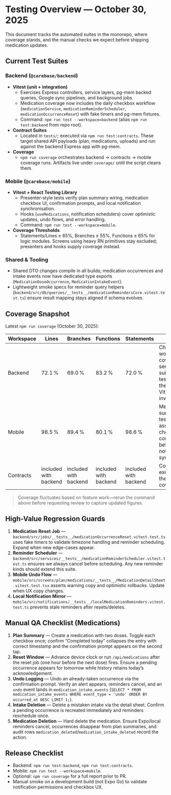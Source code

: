 # Testing Overview — October 30, 2025

This document tracks the automated suites in the monorepo, where coverage stands, and the manual checks we expect before shipping medication updates.

## Current Test Suites

### Backend (`@carebase/backend`)
- **Vitest (unit + integration)**  
  - Exercises Express controllers, service layers, pg-mem backed queries, Google sync pipelines, and background jobs.  
  - Medication coverage now includes the daily checkbox workflow (`medicationService`, `medicationReminderScheduler`, `medicationOccurrenceReset`) with fake timers and pg-mem fixtures.  
  - Command: `npm run test --workspace=backend` (alias `npm run test:backend` from repo root).
- **Contract Suites**  
  - Located in `tests/`; executed via `npm run test:contracts`. These target shared API payloads (plan, medications, uploads) and run against the backend Express app with pg-mem.
- **Coverage**  
  - `npm run coverage` orchestrates backend → contracts → mobile coverage runs. Artifacts live under `coverage/` until the script cleans them.

### Mobile (`@carebase/mobile`)
- **Vitest + React Testing Library**  
  - Presenter-style tests verify plan summary wiring, medication checkbox UI, confirmation prompts, and local notification synchronisation.  
  - Hooks (`useMedications`, notification schedulers) cover optimistic updates, undo flows, and error handling.  
  - Command: `npm run test --workspace=mobile`.
- **Coverage Thresholds**  
  - Statements/Lines ≥ 65%, Branches ≥ 55%, Functions ≥ 65% for logic modules. Screens using heavy RN primitives stay excluded; presenters and hooks supply coverage instead.

### Shared & Tooling
- Shared DTO changes compile in all builds; medication occurrences and intake events now have dedicated type exports (`MedicationDoseOccurrence`, `MedicationIntakeEvent`).  
- Lightweight smoke specs for reminder query helpers (`backend/src/db/queries/__tests__/medicationRemindersCore.vitest.test.ts`) ensure result mapping stays aligned if schema evolves.

## Coverage Snapshot

Latest `npm run coverage` (October 30, 2025):

| Workspace | Lines | Branches | Functions | Statements | Notes |
|-----------|-------|----------|-----------|------------|-------|
| Backend   | 72.1 % | 69.0 % | 83.2 % | 72.0 % | Checkbox workflow covered via service + job suites; contract tests run inside the same Vitest invocation. |
| Mobile    | 98.5 % | 89.4 % | 80.1 % | 98.6 % | Medication summary/detail tests now assert checkbox confirmation behaviour and notification syncing. |
| Contracts | included with backend | included with backend | included with backend | included with backend | Contract specs execute within the backend coverage run. |

> Coverage fluctuates based on feature work—rerun the command above before requesting review to capture updated figures.

## High-Value Regression Guards
1. **Medication Reset Job** — `backend/src/jobs/__tests__/medicationOccurrenceReset.vitest.test.ts` uses fake timers to validate timezone handling and reminder scheduling. Expand when new edge-cases appear.
2. **Reminder Scheduler** — `backend/src/services/__tests__/medicationReminderScheduler.vitest.test.ts` ensures we always cancel before scheduling. Any new reminder kinds should extend this suite.
3. **Mobile Undo Flow** — `mobile/src/screens/plan/medications/__tests__/MedicationDetailSheet.vitest.test.tsx` asserts warning copy and optimistic rollbacks. Update when UX copy changes.
4. **Local Notification Mirror** — `mobile/src/notifications/__tests__/localMedicationReminders.vitest.test.ts` prevents stale reminders after resets/deletes.

## Manual QA Checklist (Medications)
1. **Plan Summary** — Create a medication with two doses. Toggle each checkbox once; confirm “Completed today” collapses the entry with correct timestamp and the confirmation prompt appears on the second tap.
2. **Reset Window** — Advance device clock or run `/api/medications` after the reset job (one hour before the next dose) fires. Ensure a pending occurrence appears for tomorrow while history retains today’s acknowledgement.
3. **Undo Logging** — Undo an already-taken occurrence via the confirmation prompt. Verify an alert appears, reminders cancel, and an `undo` event lands in `medication_intake_events` (`SELECT * FROM medication_intake_events WHERE event_type = 'undo' ORDER BY occurred_at DESC LIMIT 1;`).
4. **Intake Deletion** — Delete a mistaken intake via the detail sheet. Confirm a pending occurrence is recreated immediately and reminders reschedule once.
5. **Medication Deletion** — Hard delete the medication. Ensure Expo/local reminders cancel, occurrences disappear from plan summaries, and audit rows `medication_deleted`/`medication_intake_deleted` record the action.

## Release Checklist
- Backend: `npm run test:backend`, `npm run test:contracts`.
- Mobile: `npm run test --workspace=mobile`.
- Optional: `npm run coverage` for a full report prior to PR.
- Manual smoke on a development build (not Expo Go) to validate notification permissions and checkbox UX.

